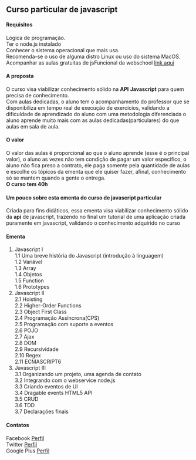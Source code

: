 ##  Curso particular de javascript
#### Requisitos  
Lógica de programação.  
Ter o node.js instalado  
Conhecer o sistema operacional que mais usa.  
Recomenda-se o uso de alguma distro Linux ou uso do sistema MacOS.  
Acompanhar as aulas gratuitas de jsFuncional da webschool [link aqui](https://www.youtube.com/channel/UCKdo1RaF8gzfhvkOdZv_ojg)  
#### A proposta
O curso visa viabilizar conhecimento sólido na **API** **Javascript** para quem precisa de conhecimento.  
Com aulas dedicadas, o aluno tem o acompanhamento do professor que se disponibiliza em tempo real de execução de exercícios, validando a dificuldade de aprendizado do aluno com uma metodologia diferenciada o aluno aprende muito mais com as aulas dedicadas(particulares) do que aulas em sala de aula.
#### O valor
O valor das aulas é proporcional ao que o aluno aprende (esse é o principal valor), o aluno as vezes não tem condição de pagar um valor específico, o aluno não fica preso a contrato, ele paga somente pela quantidade de aulas e escolhe os tópicos da ementa que ele quiser fazer, afinal, conhecimento só se mantem quando a gente o entrega.  
**O curso tem 40h**
#### Um pouco sobre esta ementa do curso de javascript particular
Criada para fins didáticos, essa ementa visa viabilizar conhecimento sólido da **api** de javascript, trazendo no final um tutorial de uma aplicação criada puramente em javascript, validando o conhecimento adquirido no curso
#### Ementa  
1. Javascript I  
1.1 Uma breve história do Javascript (introdução à linguagem)  
1.2 Variável  
1.3 Array  
1.4 Objetos  
1.5 Function  
1.6 Prototypes  
2. Javascript II  
2.1 Hoisting  
2.2 Higher-Order Functions  
2.3 Object First Class  
2.4 Programação Assíncrona(CPS)  
2.5 Programação com suporte a eventos  
2.6 POJO  
2.7 Ajax  
2.8 DOM  
2.9 Recursividade  
2.10 Regex  
2.11 ECMASCRIPT6  
3. Javascript III  
3.1 Organizando um projeto, uma agenda de contato  
3.2 Integrando com o webservice node.js  
3.3 Criando eventos de UI  
3.4 Dragable events HTML5 API  
3.5 CRUD  
3.6 TDD  
3.7 Declarações finais  


#### Contatos  

Facebook [Perfil](http://facebook.com.br/caio.cutrim.3)  
Twitter [Perfil](http://twitter.com.br/CaioCutrim1989)  
Google Plus [Perfil](https://plus.google.com/+CaioCutrimWebFullStack/posts)

